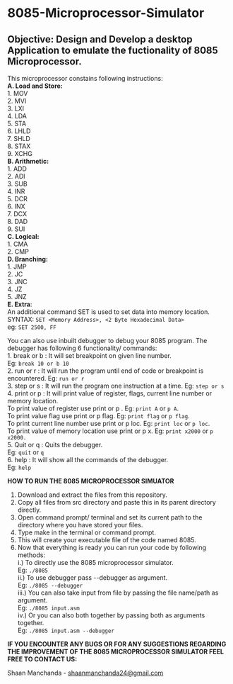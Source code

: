 # 8085-Microprocessor-Simulator

## Objective: Design and Develop a desktop Application to emulate the fuctionality of 8085 Microprocessor.  

This microprocessor constains following instructions:<br/>
**A. Load and Store:**<br />
    1. MOV<br/>
    2. MVI<br/>
    3. LXI<br/>
    4. LDA<br/>
    5. STA<br/>
    6. LHLD<br/>
    7. SHLD<br/>
    8. STAX<br/>
    9. XCHG<br/>
**B. Arithmetic:**<br/>
    1. ADD<br/>
    2. ADI<br/>
    3. SUB<br/>
    4. INR<br/>
    5. DCR<br/>
    6. INX<br/>
    7. DCX<br/>
    8. DAD<br/>
    9. SUI<br/>
**C. Logical:**<br/>
    1. CMA<br/>
    2. CMP<br/>
**D. Branching:**<br/>
    1. JMP<br/>
    2. JC<br/>
    3. JNC<br/>
    4. JZ<br/>
    5. JNZ<br />
**E. Extra**:<br/>
	  An additional command SET is used to set data into memory location.<br/>
  	SYNTAX:	`SET <Memory Address>, <2 Byte Hexadecimal Data>`<br/>
		  eg: `SET 2500, FF`

You can also use inbuilt debugger to debug your 8085 program. The debugger has following 6 functionality/ commands:<br/>
      1. break or b <line number>: It will set breakpoint on given line number.<br/>
        Eg: `break 10 or b 10`<br/>
      2. run or r : It will run the program until end of code or breakpoint is encountered.
        Eg: `run or r`<br/>
      3. step or s : It will run the program one instruction at a time.
        Eg: `step or s`<br/>
      4. print or p : It will print value of register, flags, current line number or memory location.<br/> 
        To print value of register use print or p <Register>. Eg: `print A` or `p A`.<br/>
        To print value flag use print or p flag. Eg: `print flag` or `p flag`.<br/>
        To print current line number use print or p loc. Eg: `print loc` or `p loc`.<br/>
        To print value of memory location use print or p x<memory address>. Eg: `print x2000` or `p x2000.`<br/>
      5. Quit or q : Quits the debugger.<br/>
        Eg: `quit` or `q`<br/>
      6. help : It will show all the commands of the debugger.<br/>
        Eg: `help`<br/>

**HOW TO RUN THE 8085 MICROPROCESSOR SIMUATOR**<br/>
  1. Download and extract the files from this repository.<br/>
  2. Copy all files from src directory and paste this in its parent directory directly.<br/>
  3. Open command prompt/ terminal and set its current path to the directory where you have stored your files.<br/>
  4. Type make in the terminal or command prompt.<br/>
  5. This will create your executable file of the code named 8085.<br/>
  6. Now that everything is ready you can run your code by following methods:<br/>
      i.)	To directly use the 8085 microprocessor simulator.<br/>
	        Eg: `./8085`<br/>
      ii.)	To use debugger pass --debugger as argument.<br/>
	        Eg: `./8085 --debugger`<br/>
      iii.)	You can also take input from file by passing the file name/path as argument.<br/>
	        Eg: `./8085 input.asm`<br/>
      iv.)	Or you can also both together by passing both as arguments together.<br/>
	        Eg: `./8085 input.asm --debugger`<br/>

**IF YOU ENCOUNTER ANY BUGS OR FOR ANY SUGGESTIONS REGARDING THE IMPROVEMENT OF THE 8085 MICROPROCESSOR SIMULATOR FEEL FREE TO CONTACT US:**

Shaan Manchanda		  -	shaanmanchanda24@gmail.com<br/>
